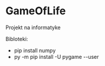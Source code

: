 # GameOfLife
Projekt na informatyke

Bibloteki:
 - pip install numpy
 - py -m pip install -U pygame --user 